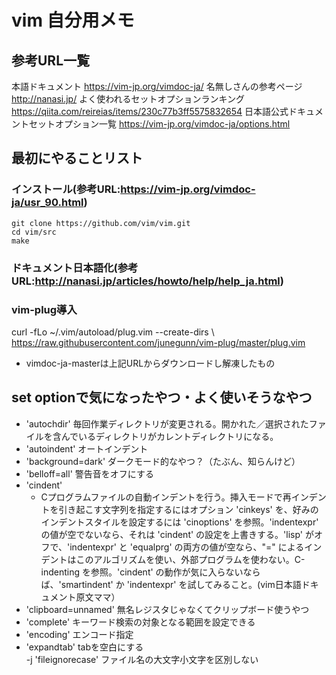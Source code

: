 # vim 自分用メモ
## 参考URL一覧
本語ドキュメント
https://vim-jp.org/vimdoc-ja/ 
名無しさんの参考ページ
http://nanasi.jp/ 
よく使われるセットオプションランキング
https://qiita.com/reireias/items/230c77b3ff5575832654 
日本語公式ドキュメントセットオプション一覧
https://vim-jp.org/vimdoc-ja/options.html
## 最初にやることリスト
### インストール(参考URL:https://vim-jp.org/vimdoc-ja/usr_90.html)
~~~
git clone https://github.com/vim/vim.git
cd vim/src
make
~~~
### ドキュメント日本語化(参考URL:http://nanasi.jp/articles/howto/help/help_ja.html) 
### vim-plug導入
curl -fLo ~/.vim/autoload/plug.vim --create-dirs \ https://raw.githubusercontent.com/junegunn/vim-plug/master/plug.vim
  * vimdoc-ja-masterは上記URLからダウンロードし解凍したもの  
## set optionで気になったやつ・よく使いそうなやつ 
- 'autochdir' 毎回作業ディレクトリが変更される。開かれた／選択されたファイルを含んでいるディレクトリがカレントディレクトリになる。  
- 'autoindent' オートインデント   
- 'background=dark'  ダークモード的なやつ？（たぶん、知らんけど）  
- 'belloff=all' 警告音をオフにする  
- 'cindent'  
  - Cプログラムファイルの自動インデントを行う。挿入モードで再インデントを引き起こす文字列を指定するにはオプション 'cinkeys' を、好みのインデントスタイルを設定するには 'cinoptions' を参照。'indentexpr' の値が空でないなら、それは 'cindent' の設定を上書きする。'lisp' がオフで、'indentexpr' と 'equalprg' の両方の値が空なら、"=" によるインデントはこのアルゴリズムを使い、外部プログラムを使わない。C-indenting を参照。'cindent' の動作が気に入らないならば、'smartindent' か 'indentexpr' を試してみること。(vim日本語ドキュメント原文ママ）
- 'clipboard=unnamed' 無名レジスタじゃなくてクリップボード使うやつ
- 'complete' キーワード検索の対象となる範囲を設定できる  
- 'encoding' エンコード指定  
- 'expandtab' tabを空白にする  
-j 'fileignorecase' ファイル名の大文字小文字を区別しない

